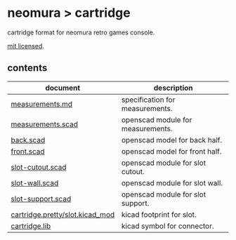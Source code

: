 # neomura > cartridge

cartridge format for neomura retro games console.

[mit licensed](./license.md).

## contents

| document                                                             | description                       |
| -------------------------------------------------------------------- | --------------------------------- |
| [measurements.md](./measurements.md)                                 | specification for measurements.   |
| [measurements.scad](./measurements.scad)                             | openscad module for measurements. |
| [back.scad](./back.scad)                                             | openscad model for back half.     |
| [front.scad](./front.scad)                                           | openscad model for front half.    |
| [slot-cutout.scad](./slot-cutout.scad)                               | openscad module for slot cutout.  |
| [slot-wall.scad](./slot-wall.scad)                                   | openscad module for slot wall.    |
| [slot-support.scad](./slot-support.scad)                             | openscad module for slot support. |
| [cartridge.pretty/slot.kicad_mod](./cartridge.pretty/slot.kicad_mod) | kicad footprint for slot.         |
| [cartridge.lib](./cartridge.lib)                                     | kicad symbol for connector.       |
